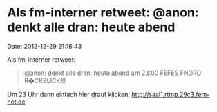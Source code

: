 Als fm-interner retweet: \@anon: denkt alle dran: heute abend
=============================================================

Date: 2012-12-29 21:16:43

Als fm-interner retweet:

> \@anon: denkt alle dran: heute abend um 23:00 FEFES FNORD R�CKBLICK!!!

Um 23 Uhr dann einfach hier drauf klicken:
<http://saal1.rtmp.29c3.fem-net.de>
